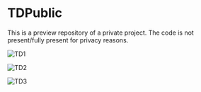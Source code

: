 # TDPublic

This is a preview repository of a private project.
The code is not present/fully present for privacy reasons.

![TD1](https://github.com/ImAShark/TDPublic/TD1.png)

![TD2](https://github.com/ImAShark/TDPublic/assets/32833605/eb74f923-a9de-4d14-a378-acdb80a65981)

![TD3](https://github.com/ImAShark/TDPublic/assets/32833605/7f86ecfc-aa37-4d2a-9850-2306ef0de293)
